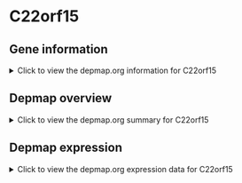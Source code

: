<h1>C22orf15</h1>

<h2>Gene information</h2>
<details>
  <summary>Click to view the depmap.org information for C22orf15</summary>
  <iframe src="https://depmap.org/portal/gene/C22orf15?tab=about" style="border:none;width:100%;height:800px"></iframe>
</details>

<h2>Depmap overview</h2>
<details>
  <summary>Click to view the depmap.org summary for C22orf15</summary>
  <iframe src="https://depmap.org/portal/gene/C22orf15?tab=overview" style="border:none;width:100%;height:800px"></iframe>
</details>

<h2>Depmap expression</h2>
<details>
  <summary>Click to view the depmap.org expression data for C22orf15</summary>
  <iframe src="https://depmap.org/portal/gene/C22orf15?tab=characterization" style="border:none;width:100%;height:800px"></iframe>
</details>


<!--
<h2>Reactome Pathway diagram</h2>
<details>
  <summary>Click to view Reactome pathway for C22orf15</summary>
  PNAME
</details>
-->


